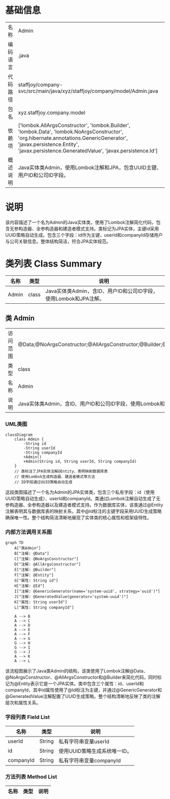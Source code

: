 # 基础信息

|      |      |
|------|------|
| 名称 | Admin |
| 编码语言 | .java |
| 代码路径 | staffjoy/company-svc/src/main/java/xyz/staffjoy/company/model/Admin.java |
| 包名 | xyz.staffjoy.company.model |
| 依赖项 | ['lombok.AllArgsConstructor', 'lombok.Builder', 'lombok.Data', 'lombok.NoArgsConstructor', 'org.hibernate.annotations.GenericGenerator', 'javax.persistence.Entity', 'javax.persistence.GeneratedValue', 'javax.persistence.Id'] |
| 概述说明 | Java实体类Admin，使用Lombok注解和JPA，包含UUID主键、用户ID和公司ID字段。 |

# 说明

该内容描述了一个名为Admin的Java实体类，使用了Lombok注解简化代码，包含无参构造器、全参构造器和建造者模式支持。类标记为JPA实体，主键id采用UUID策略自动生成。包含三个字段：id作为主键，userId和companyId存储用户与公司关联信息。整体结构简洁，符合JPA实体规范。

# 类列表 Class Summary

| 名称   | 类型  | 说明 |
|-------|------|-------------|
| Admin | class | Java实体类Admin，含ID、用户ID和公司ID字段，使用Lombok和JPA注解。 |



## 类 Admin

|      |      |
|------|------|
| 访问范围 | @Data;@NoArgsConstructor;@AllArgsConstructor;@Builder;@Entity;public |
| 类型 | class |
| 名称 | Admin |
| 说明 | Java实体类Admin，含ID、用户ID和公司ID字段，使用Lombok和JPA注解。 |


### UML类图

```mermaid
classDiagram
    class Admin {
        -String id
        -String userId
        -String companyId
        +Admin()
        +Admin(String id, String userId, String companyId)
    }
    // 类标注了JPA实体注解@Entity，表明映射数据库表
    // 使用Lombok生成构造器、建造者模式等方法
    // ID字段通过UUID策略自动生成
```

这段类图描述了一个名为Admin的JPA实体类，包含三个私有字段：id（使用UUID策略自动生成）、userId和companyId。类通过Lombok注解自动生成了无参构造器、全参构造器以及建造者模式支持。作为数据库实体，该类通过@Entity注解表明其与数据库表的映射关系，其中@Id标注的主键字段采用UUID生成策略确保唯一性。整个结构简洁清晰地展现了实体类的核心属性和框架级特性。


### 内部方法调用关系图

```mermaid
graph TD
    A["类Admin"]
    B["注解: @Data"]
    C["注解: @NoArgsConstructor"]
    D["注解: @AllArgsConstructor"]
    E["注解: @Builder"]
    F["注解: @Entity"]
    G["属性: String id"]
    H["注解: @Id"]
    I["注解: @GenericGenerator(name='system-uuid', strategy='uuid')"]
    J["注解: @GeneratedValue(generator='system-uuid')"]
    K["属性: String userId"]
    L["属性: String companyId"]

    A --> B
    A --> C
    A --> D
    A --> E
    A --> F
    A --> G
    G --> H
    G --> I
    G --> J
    A --> K
    A --> L
```

该流程图展示了Java类Admin的结构，该类使用了Lombok注解@Data、@NoArgsConstructor、@AllArgsConstructor和@Builder来简化代码，同时标记为@Entity表示它是一个JPA实体。类中包含三个属性：id、userId和companyId，其中id属性使用了@Id标注为主键，并通过@GenericGenerator和@GeneratedValue注解配置了UUID生成策略。整个结构清晰地反映了类的注解层次和属性关系。

### 字段列表 Field List

| 名称  | 类型  | 说明 |
|-------|-------|------|
| userId | String | 私有字符串变量userId |
| id | String | 使用UUID策略生成系统唯一ID。 |
| companyId | String | 私有字符串变量companyId |

### 方法列表 Method List

| 名称  | 类型  | 说明 |
|-------|-------|------|




